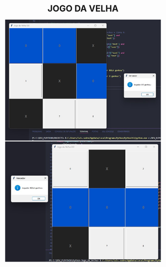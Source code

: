 <div align="center">
    <h1>JOGO DA VELHA</h1>
    <img src="img/image.jpeg">
    <img src="img/image_2.jpeg">
</div>